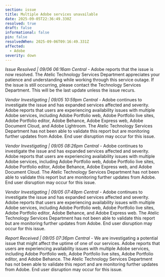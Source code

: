 ```yaml
---
section: issue
title: Multiple Adobe services unavailable
date: 2025-09-05T22:36:49.330Z
resolved: true
draft: false
informational: false
pin: false
resolvedWhen: 2025-09-06T09:16:49.331Z
affected:
  - Adobe
severity: down
---
```

*Issue Resolved | 09/06 06:16am Central* - Adobe reports that the issue is now resolved. The Atelic Technology Services Department appreciates your patience and understanding while working through this service outage. If the issue is still occurring, please contact the Technology Services Department. This will be the last update unless the issue recurs.

*Vendor Investigating | 09/05 10:59pm Central* - Adobe continues to investigate the issue and has expanded services affected and severity. Adobe reports that users are experiencing availability issues with multiple Adobe services, including Adobe Portfolio web, Adobe Portfolio live sites, Adobe Portfolio editor, Adobe Behance, Adobe Express web, Adobe Document Cloud, and Adobe Lightroom. The Atelic Technology Services Department has not been able to validate this report but are monitoring further updates from Adobe. End user disruption may occur for this issue.

*Vendor Investigating | 09/05 08:26pm Central* - Adobe continues to investigate the issue and has expanded services affected and severity. Adobe reports that users are experiencing availability issues with multiple Adobe services, including Adobe Portfolio web, Adobe Portfolio live sites, Adobe Portfolio editor, Adobe Behance, Adobe Express web, and Adobe Document Cloud. The Atelic Technology Services Department has not been able to validate this report but are monitoring further updates from Adobe. End user disruption may occur for this issue.

*Vendor Investigating | 09/05 07:49pm Central* - Adobe continues to investigate the issue and has expanded services affected and severity. Adobe reports that users are experiencing availability issues with multiple Adobe services, including Adobe Portfolio web, Adobe Portfolio live sites, Adobe Portfolio editor, Adobe Behance, and Adobe Express web. The Atelic Technology Services Department has not been able to validate this report but are monitoring further updates from Adobe. End user disruption may occur for this issue.

*Report Received | 09/05 07:36pm Central* - We are investigating a potential issue that might affect the uptime of one of our services. Adobe reports that users are experiencing availability issues with multiple Adobe services, including Adobe Portfolio web, Adobe Portfolio live sites, Adobe Portfolio editor, and Adobe Behance. The Atelic Technology Services Department has not been able to validate this report and are monitoring further updates from Adobe. End user disruption may occur for this issue.